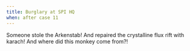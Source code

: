 ```yaml
---
title: Burglary at SPI HQ
when: after case 11
---
```


Someone stole the Arkenstab! And repaired the crystalline flux rift with karach! And where did this monkey come from?!
